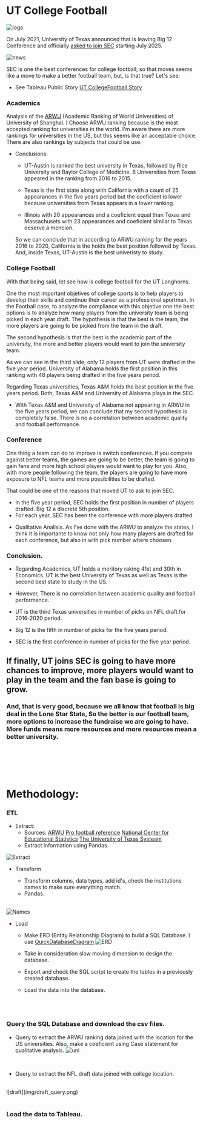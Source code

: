 # UT College Football

![logo](img/unilogo.svg)

On July 2021, University of Texas announced that is leaving Big 12 Conference and officially [asked to join SEC](https://www.texastribune.org/2021/07/26/university-texas-big-12/) starting July 2025.

![news](img/news1.PNG)

SEC is one the best conferences for college football, so that moves seems like a move to make a better football team, but, is that true? Let's see:

* See Tableau Public Story [UT CollegeFootball Story](https://public.tableau.com/app/profile/luis.ruiz.lopez/viz/UTCollegeFootballStory/Presentation?publish=yes)

### Academics

Analysis of the [ARWU](http://archive.shanghairanking.com/ARWU2020.html) (Academic Ranking of World Universities) of University of Shanghai.
I Choose ARWU ranking because is the most accepted ranking for universities in the world. I'm aware there are more rankings for universities in the US, but this seems like an acceptable choice. There are also rankings by subjects that could be use.

* Conclusions: 

    - UT-Austin is ranked the best university in Texas, followed by Rice University and Baylor College of Medicine. 8 Universities from Texas appeared in the ranking from 2016 to 2015.

    - Texas is the first state along with California with a count of 25 appearances in the five years period but the coeficient is lower because universities from Texas appears in a lower ranking. 

    - Illinois with 20 appearances and a coeficient equal than Texas and Massachusets with 23 appearances and coeficient similar to Texas deserve a mencion. 

    So we can conclude that in according to ARWU ranking for the years 2016 to 2020, California is the holds the best position followed by Texas. And, inside Texas, UT-Austin is the best univeristy to study.

### College Football

With that being said, let see how is college football for the UT Longhorns. 

One the most important objetives of college sports is to help players to develop their skills and continue their career as a professional sportman. In the Football case, to analyze the compliance with this objetive one the best options is to analyze how many players from the university team is being picked in each year draft. The hypothesis is that the best is the team, the more players are going to be picked from the team in the draft. 

The second hypothesis is that the best is the academic part of the university, the more and better players would want to join the university team. 

As we can see in the third slide, only 12 players from UT were drafted in the five year period. University of Alabama holds the first position in this ranking with 48 players being drafted in the five years period. 

Regarding Texas universities, Texas A&M holds the best position in the five years period. Both, Texas A&M and University of Alabama plays in the SEC. 

 - With Texas A&M and University of Alabama not appearing in ARWU in the five years period, we can conclude that my second hypothesis is completely false. There is no a correlation between academic quality and football performance. 

### Conference

One thing a team can do to improve is switch conferences. If you compete against better teams, the games are going to be better, the team is going to gain fans and more high school players would want to play for you. Also, with more people following the team, the players are going to have more exposure to NFL teams and more possibilities to be drafted. 

That could be one of the reasons that moved UT to ask to join SEC. 

- In the five year period, SEC holds the first position in number of players drafted. Big 12 a discrete 5th position.
- For each year, SEC has been the conference with more players drafted.

* Qualitative Analisis. As I've done with the ARWU to analyze the states, I think it is importante to know not only how many players are drafted for each conference, but also in with pick number where choosen. 

### Conclusion.

- Regarding Academics, UT holds a meritory raking 41st and 30th in Economics. UT is the best University of Texas as well as Texas is the second best state to study in the US.

- However, There is no correlation between academic quality and football performance. 

- UT is the third Texas universities in number of picks on NFL draft for 2016-2020 period.

- Big 12 is the fifth in number of picks for the five years period.

- SEC is the first conference in number of picks for the five year period.

## If finally, UT joins SEC is going to have more chances to improve, more players would want to play in the team and the fan base is going to grow.

### And, that is very good, because we all know that football is big deal in the Lone Star State, So the better is our football team, more options to increase the fundraise we are going to have. More funds means more resources and more resources mean a better university.  

<br />
<br />
<br />
<br />

# Methodology:

### ETL
* Extract:
    - Sources:
    [ARWU](http://archive.shanghairanking.com/ARWU2020.html)
    [Pro football reference](https://www.pro-football-reference.com/years/2020/draft.htm)
    [National Center for Educational Statistics](https://nces.ed.gov/datatools/index.asp?DataToolSectionID=1)
    [The University of Texas Systeam](https://data.utsystem.edu/)
    - Extract information using Pandas.

![Extract](img/extract_draft_data.PNG)


* Transform

    - Transform columns, data types, add id's, check the institutions names to make sure everything match. 
    - Pandas.
    <br />
![Names](img/names_match.PNG)

* Load

    - Make ERD (Entity Relationship Diagram) to build a SQL Database. I use [QuickDatabaseDiagram](https://www.quickdatabasediagrams.com/)
![ERD](img/ERD_UT.png) 

    - Take in consideration slow moving dimension to design the database.

    - Export and check the SQL script to create the tables in a previously created database. 
    - Load the data into the database. 

<br />
<br />


### Query the SQL Database and download the csv files.

* Query to extract the ARWU ranking data joined with the location for the US universities. Also, make a coeficient using Case statement for qualitative analysis.
![uni](img/uni_query.PNG)

<br />

* Query to extract the NFL draft data joined with college location.
<br />
![draft](img/draft_query.png)

<br />
<br />

### Load the data to Tableau.
